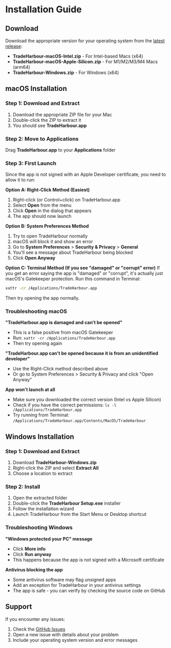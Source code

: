 # Installation Guide

## Download

Download the appropriate version for your operating system from the [latest release](https://github.com/fishyink/TradeHarbour-Desktop/releases/latest):

- **TradeHarbour-macOS-Intel.zip** - For Intel-based Macs (x64)
- **TradeHarbour-macOS-Apple-Silicon.zip** - For M1/M2/M3/M4 Macs (arm64)
- **TradeHarbour-Windows.zip** - For Windows (x64)

## macOS Installation

### Step 1: Download and Extract
1. Download the appropriate ZIP file for your Mac
2. Double-click the ZIP to extract it
3. You should see **TradeHarbour.app**

### Step 2: Move to Applications
Drag **TradeHarbour.app** to your **Applications** folder

### Step 3: First Launch
Since the app is not signed with an Apple Developer certificate, you need to allow it to run:

**Option A: Right-Click Method (Easiest)**
1. Right-click (or Control+click) on TradeHarbour.app
2. Select **Open** from the menu
3. Click **Open** in the dialog that appears
4. The app should now launch

**Option B: System Preferences Method**
1. Try to open TradeHarbour normally
2. macOS will block it and show an error
3. Go to **System Preferences** > **Security & Privacy** > **General**
4. You'll see a message about TradeHarbour being blocked
5. Click **Open Anyway**

**Option C: Terminal Method (If you see "damaged" or "corrupt" error)**
If you get an error saying the app is "damaged" or "corrupt", it's actually just macOS's Gatekeeper protection. Run this command in Terminal:

```bash
xattr -cr /Applications/TradeHarbour.app
```

Then try opening the app normally.

### Troubleshooting macOS

**"TradeHarbour.app is damaged and can't be opened"**
- This is a false positive from macOS Gatekeeper
- Run: `xattr -cr /Applications/TradeHarbour.app`
- Then try opening again

**"TradeHarbour.app can't be opened because it is from an unidentified developer"**
- Use the Right-Click method described above
- Or go to System Preferences > Security & Privacy and click "Open Anyway"

**App won't launch at all**
- Make sure you downloaded the correct version (Intel vs Apple Silicon)
- Check if you have the correct permissions: `ls -l /Applications/TradeHarbour.app`
- Try running from Terminal: `/Applications/TradeHarbour.app/Contents/MacOS/TradeHarbour`

## Windows Installation

### Step 1: Download and Extract
1. Download **TradeHarbour-Windows.zip**
2. Right-click the ZIP and select **Extract All**
3. Choose a location to extract

### Step 2: Install
1. Open the extracted folder
2. Double-click the **TradeHarbour Setup.exe** installer
3. Follow the installation wizard
4. Launch TradeHarbour from the Start Menu or Desktop shortcut

### Troubleshooting Windows

**"Windows protected your PC" message**
- Click **More info**
- Click **Run anyway**
- This happens because the app is not signed with a Microsoft certificate

**Antivirus blocking the app**
- Some antivirus software may flag unsigned apps
- Add an exception for TradeHarbour in your antivirus settings
- The app is safe - you can verify by checking the source code on GitHub

## Support

If you encounter any issues:
1. Check the [GitHub Issues](https://github.com/fishyink/TradeHarbour-Desktop/issues)
2. Open a new issue with details about your problem
3. Include your operating system version and error messages
